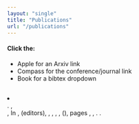 ```yaml
---
layout: "single"
title: "Publications"
url: "/publications"
---
```

 
<script src="https://kit.fontawesome.com/b4ec852ae6.js" crossorigin="anonymous"></script>
<!-- <link rel="stylesheet" href="http://netdna.bootstrapcdn.com/bootstrap/3.1.1/css/bootstrap.min.css"> -->
<script src="https://code.jquery.com/jquery-1.11.0.min.js"></script>
<script src="https://netdna.bootstrapcdn.com/bootstrap/3.1.1/js/bootstrap.min.js"></script>


#### Click the:
- <i class="fa-solid fa-apple-whole"></i> Apple for an Arxiv link
- <i class="fa-solid fa-compass-drafting"></i> Compass for the conference/journal link
- <i class="fa-solid fa-book"></i> Book for a bibtex dropdown


<script type="text/javascript" src="https://cdn.jsdelivr.net/gh/pcooksey/bibtex-js@1.0.0/src/bibtex_js.js"></script>
<bibtex src="../publications.bib"></bibtex>

<div class="bibtex_structure">
  <div class="group year" extra="DES number">
    <h2 class="title"></h2>
    <div class="templates"></div>
  </div>
</div>

<div id="bibtex_display"></div> 

<div class="bibtex_template"> 
    <li>
    <div class="if author">
        <span class="author"></span><span>.</span>
        <span class="if title"><b><span class="title"></span></b>,</span>
	</div>		      
    <span class="if journal"><em><span class="journal"></span></em>,</span>
    <span class="if booktitle">In <em><span class="booktitle"></span></em>,</span>
    <span class="if editor"><span class="editor"></span> (editors),</span>
    <span class="if publisher"><em><span class="publisher"></span></em>,</span>
    <span class="if institution"><span class="institution"></span>,</span>
    <span class="if address"><span class="address"></span>,</span>
    <span class="if volume"><span class="volume"></span>,</span>
    <span class="if journal number">(<span class="number"></span>),</span>
    <span class="if pages"> pages <span class="pages"></span>,</span>
    <span class="if month"><span class="month"></span>,</span>
    <span class="if year"><span class="year"></span>.</span>
    <span class="if note"><span class="note"></span>.</span>
    <span class="if eprint">
        <a class="bibtexVar" 
            role="button" 
            href="https://arxiv.org/abs/+EPRINT+" 
            extra="EPRINT">
        <i class="fa-solid fa-apple-whole"></i>
        </a>
    </span>   
    <span class="if doi">
        <a class="bibtexVar" 
            role="button" 
            href="https://doi.org/+DOI+"
            extra="DOI">
        <i class="fa-solid fa-compass-drafting"></i>
        </a>
    </span>
    <a class="bibtexVar" 
			   role="button" 
			   data-toggle="collapse" 
			   href="#bib+BIBTEXKEY+" 
			   aria-expanded="false" 
			   aria-controls="bib+BIBTEXKEY+" 
			   extra="BIBTEXKEY">
			  <i class="fa-solid fa-book"></i>
    </a>
    <div class="bibtexVar collapse" id="bib+BIBTEXKEY+" extra="BIBTEXKEY">
        <div class="well">
            <pre><span class="bibtexraw noread"></span></pre>
        </div>
    </div>    
    </li>
</div>
 